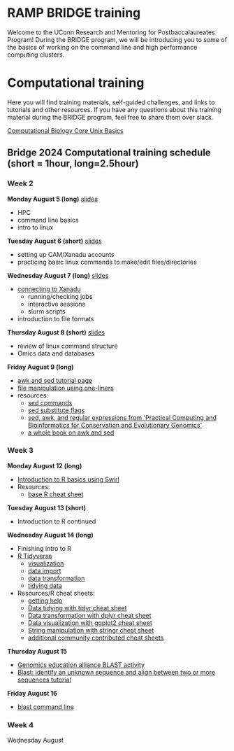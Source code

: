 # RAMP BRIDGE training

Welcome to the UConn Research and Mentoring for Postbaccalaureates Program! During the BRIDGE program, we will be introducing you to some of the basics of working on the command line and high performance computing clusters.

# Computational training

Here you will find training materials, self-guided challenges, and links to tutorials and other resources. If you have any questions about this training material during the BRIDGE program, feel free to share them over slack. 

[Computational Biology Core Unix Basics](https://github.com/CBC-UCONN/CBC_Docs/wiki/Unix-Basics)

## Bridge 2024 Computational training schedule (short = 1hour, long=2.5hour)

### Week 2
**Monday August 5 (long)** [slides](https://drive.google.com/file/d/1TNgQlOJMmXI2XxdloWZemtlsbpM3B0ug/view?usp=sharing)
- HPC
- command line basics
- intro to linux

**Tuesday August 6 (short)** [slides](https://drive.google.com/file/d/15NLszzE8Vwvdh5IvqAgfHkGMx3dvr5IF/view?usp=sharing)
- setting up CAM/Xanadu accounts
- practicing basic linux commands to make/edit files/directories  

**Wednesday August 7 (long)** [slides](https://drive.google.com/file/d/1nPtX6bjiJMxvwkyWc81Ihy8x3gpdCU9w/view?usp=sharing)
- [connecting to Xanadu](xanadu_and_slurm.md)
  - running/checking jobs
  - interactive sessions
  - slurm scripts
- introduction to file formats

**Thursday August 8 (short)** [slides](https://drive.google.com/file/d/1LGu9hmpFm-YLDARWnbF_Ujr0SMLdqDXc/view?usp=sharing)
- review of linux command structure
- Omics data and databases

**Friday August 9 (long)**
- [awk and sed tutorial page](review_awk_and_sed.md)
- [file manipulation using one-liners](fun_with_files.md)
- resources:
  - [sed commands](https://www.gnu.org/software/sed/manual/html_node/sed-commands-list.html)
  - [sed substitute flags](https://www.gnu.org/software/sed/manual/html_node/The-_0022s_0022-Command.html#The-_0022s_0022-Command)
  - [sed, awk, and regular expressions from 'Practical Computing and Bioinformatics for Conservation and Evolutionary Genomics'](https://eriqande.github.io/eca-bioinf-handbook/sed-awk-and-regular-expressions.html)
  - [a whole book on awk and sed](http://www.nylxs.com/docs/sedandawk.pdf)
  

### Week 3

**Monday August 12 (long)**
- [Introduction to R basics using Swirl](https://swirlstats.com/students.html)
- Resources:
  - [base R cheat sheet](https://iqss.github.io/dss-workshops/R/Rintro/base-r-cheat-sheet.pdf)

**Tuesday August 13 (short)** 
- Introduction to R continued

**Wednesday August 14 (long)**
- Finishing intro to R
- [R Tidyverse](https://www.tidyverse.org/)
  - [visualization](https://r4ds.hadley.nz/data-visualize)
  - [data import](https://r4ds.hadley.nz/data-import)
  - [data transformation](https://r4ds.hadley.nz/data-transform)
  - [tidying data](https://r4ds.hadley.nz/data-tidy)
- Resources/R cheat sheets:
  - [getting help](https://r4ds.hadley.nz/workflow-help)
  - [Data tidying with tidyr cheat sheet](https://rstudio.github.io/cheatsheets/tidyr.pdf)
  - [Data transformation with dplyr cheat sheet](https://rstudio.github.io/cheatsheets/data-transformation.pdf)
  - [Data visualization with ggplot2 cheat sheet](https://rstudio.github.io/cheatsheets/data-visualization.pdf)
  - [String manipulation with stringr cheat sheet](https://rstudio.github.io/cheatsheets/strings.pdf)
  - [additional community contributed cheat sheets](https://rstudio.github.io/cheatsheets/contributed-cheatsheets.html)

**Thursday August 15**
- [Genomics education alliance BLAST activity](https://community.gep.wustl.edu/~wilson/intro-blast-human-leptin/exercise/intro_blast_leptin_exercise.html)
- [Blast: identify an unknown sequence and align between two or more sequences tutorial](https://www.jax.org/-/media/jaxweb/files/education-and-learning/tutorials/blast-written-tutorials_clickable.pdf?rev=d7c9d4d8518c4691853a5f28fd6cd80f)

**Friday August 16**
- [blast command line](blast_command_line.md)


### Week 4

Wednesday August 






